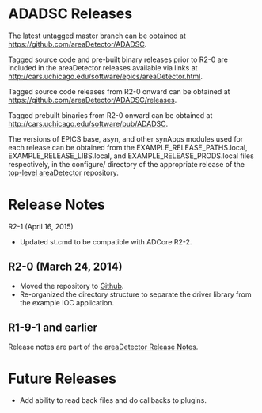 ADADSC Releases
===============

The latest untagged master branch can be obtained at
https://github.com/areaDetector/ADADSC.

Tagged source code and pre-built binary releases prior to R2-0 are included
in the areaDetector releases available via links at
http://cars.uchicago.edu/software/epics/areaDetector.html.

Tagged source code releases from R2-0 onward can be obtained at 
https://github.com/areaDetector/ADADSC/releases.

Tagged prebuilt binaries from R2-0 onward can be obtained at
http://cars.uchicago.edu/software/pub/ADADSC.

The versions of EPICS base, asyn, and other synApps modules used for each release can be obtained from 
the EXAMPLE_RELEASE_PATHS.local, EXAMPLE_RELEASE_LIBS.local, and EXAMPLE_RELEASE_PRODS.local
files respectively, in the configure/ directory of the appropriate release of the 
[top-level areaDetector](https://github.com/areaDetector/areaDetector) repository.


Release Notes
=============

R2-1 (April 16, 2015)
* Updated st.cmd to be compatible with ADCore R2-2.


R2-0 (March 24, 2014)
----
* Moved the repository to [Github](https://github.com/areaDetector/ADADSC).
* Re-organized the directory structure to separate the driver library from the example IOC application.


R1-9-1 and earlier
------------------
Release notes are part of the
[areaDetector Release Notes](http://cars.uchicago.edu/software/epics/areaDetectorReleaseNotes.html).

Future Releases
===============
* Add ability to read back files and do callbacks to plugins.
